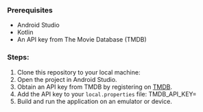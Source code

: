 ### Prerequisites
- Android Studio
- Kotlin
- An API key from The Movie Database (TMDB)

### Steps:
1. Clone this repository to your local machine:
2. Open the project in Android Studio.
3. Obtain an API key from TMDB by registering on [TMDB](https://www.themoviedb.org/).
4. Add the API key to your `local.properties` file:
 TMDB_API_KEY= 
6. Build and run the application on an emulator or device.


